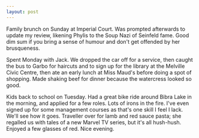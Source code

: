 ```yaml
---
layout: post
---
```


Family brunch on Sunday at Imperial Court. Was prompted afterwards to update my
review, likening Phylis to the Soup Nazi of Seinfeld fame. Good dim sum if you
bring a sense of humour and don't get offended by her brusqueness.

Spent Monday with Jack. We dropped the car off for a service, then caught the
bus to Garbo for haircuts and to sign up for the library at the Melville Civic
Centre, then ate an early lunch at Miss Maud's before doing a spot of shopping.
Made shaking beef for dinner because the watercress looked so good.

Kids back to school on Tuesday. Had a great bike ride around Bibra Lake in the
morning, and applied for a few roles. Lots of irons in the fire. I've even
signed up for some management courses as that's one skill I feel I lack. We'll
see how it goes. Traveller over for lamb and red sauce pasta; she regalled us
with tales of a new Marvel TV series, but it's all hush-hush. Enjoyed a few
glasses of red. Nice evening.
